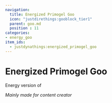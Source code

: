 ```yaml
---
navigation:
  title: Energized Primogel Goo
  icon: "justdirethings:gooblock_tier1"
  parent: goo.md
  position : 11
categories:
- energy_goo
item_ids:
  - justdynathings:energized_primogel_goo
---
```


# Energized Primogel Goo

Energy version of <ItemLink id="justdirethings:gooblock_tier1"/>

<BlockImage id="justdynathings:energized_primogel_goo" scale="4.0" p:alive="false"/>
<BlockImage id="justdynathings:energized_primogel_goo" scale="4.0" p:alive="true"/>

*Mainly made for content creator*

<RecipeFor id="justdynathings:energized_primogel_goo" />